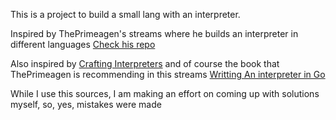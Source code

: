 This is a project to build a small lang with an interpreter. 

Inspired by ThePrimeagen's streams where he builds an interpreter in different languages
[Check his repo](https://github.com/ThePrimeagen/ts-rust-zig-deez/)

Also inspired by [Crafting Interpreters](https://craftinginterpreters.com/) and of course the book that ThePrimeagen is recommending in this streams
[Writting An interpreter in Go](https://interpreterbook.com/)

While I use this sources, I am making an effort on coming up with solutions myself, so, yes, mistakes were made

